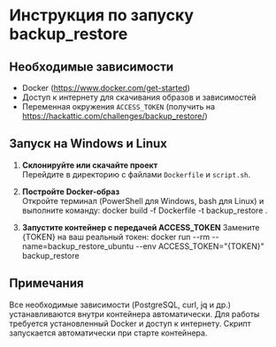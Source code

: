 # Инструкция по запуску backup_restore

## Необходимые зависимости

- Docker (https://www.docker.com/get-started)
- Доступ к интернету для скачивания образов и зависимостей
- Переменная окружения `ACCESS_TOKEN` (получить на https://hackattic.com/challenges/backup_restore/)

## Запуск на Windows и Linux

1. **Склонируйте или скачайте проект**  
   Перейдите в директорию с файлами `Dockerfile` и `script.sh`.

2. **Постройте Docker-образ**  
   Откройте терминал (PowerShell для Windows, bash для Linux) и выполните команду:
   docker build -f Dockerfile -t backup_restore .

3. **Запустите контейнер с передачей ACCESS_TOKEN**
   Замените {TOKEN} на ваш реальный токен:
   docker run --rm --name=backup_restore_ubuntu --env ACCESS_TOKEN="{TOKEN}" backup_restore

## Примечания
Все необходимые зависимости (PostgreSQL, curl, jq и др.) устанавливаются внутри контейнера автоматически.
Для работы требуется установленный Docker и доступ к интернету.
Скрипт запускается автоматически при старте контейнера.